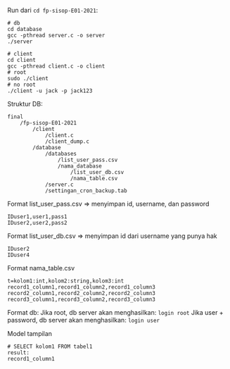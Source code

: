 Run dari `cd fp-sisop-E01-2021`:
```
# db
cd database
gcc -pthread server.c -o server
./server

# client
cd client
gcc -pthread client.c -o client
# root
sudo ./client
# no root
./client -u jack -p jack123
```

Struktur DB:
```
final
    /fp-sisop-E01-2021
        /client
            /client.c
            /client_dump.c
        /database
            /databases
                /list_user_pass.csv
                /nama_database
                    /list_user_db.csv
                    /nama_table.csv
            /server.c
            /settingan_cron_backup.tab
```

Format list_user_pass.csv => menyimpan id, username, dan password
```
IDuser1,user1,pass1
IDuser2,user2,pass2
```

Format list_user_db.csv => menyimpan id dari username yang punya hak
```
IDuser2
IDuser4
```

Format nama_table.csv
```
t=kolom1:int,kolom2:string,kolom3:int
record1_column1,record1_column2,record1_column3
record2_column1,record2_column2,record2_column3
record3_column1,record3_column2,record3_column3
```

Format db:
Jika root, db server akan menghasilkan:
`login root`
Jika user + password, db server akan menghasilkan:
`login user`

Model tampilan
```
# SELECT kolom1 FROM tabel1
result:
record1_column1
```
